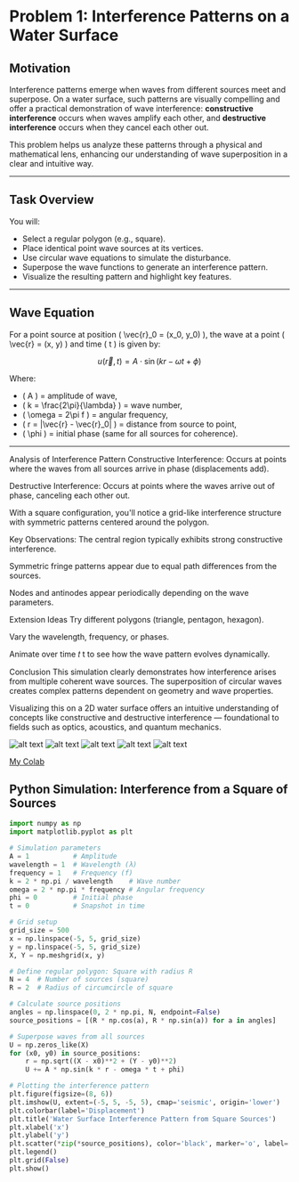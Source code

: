 # Problem 1: Interference Patterns on a Water Surface

## Motivation

Interference patterns emerge when waves from different sources meet and superpose. On a water surface, such patterns are visually compelling and offer a practical demonstration of wave interference: **constructive interference** occurs when waves amplify each other, and **destructive interference** occurs when they cancel each other out.

This problem helps us analyze these patterns through a physical and mathematical lens, enhancing our understanding of wave superposition in a clear and intuitive way.

---

## Task Overview

You will:

- Select a regular polygon (e.g., square).
- Place identical point wave sources at its vertices.
- Use circular wave equations to simulate the disturbance.
- Superpose the wave functions to generate an interference pattern.
- Visualize the resulting pattern and highlight key features.

---

## Wave Equation

For a point source at position \( \vec{r}_0 = (x_0, y_0) \), the wave at a point \( \vec{r} = (x, y) \) and time \( t \) is given by:

$$
u(\vec{r}, t) = A \cdot \sin(k r - \omega t + \phi)
$$

Where:
- \( A \) = amplitude of wave,
- \( k = \frac{2\pi}{\lambda} \) = wave number,
- \( \omega = 2\pi f \) = angular frequency,
- \( r = |\vec{r} - \vec{r}_0| \) = distance from source to point,
- \( \phi \) = initial phase (same for all sources for coherence).

---

Analysis of Interference Pattern
Constructive Interference: Occurs at points where the waves from all sources arrive in phase (displacements add).

Destructive Interference: Occurs at points where the waves arrive out of phase, canceling each other out.

With a square configuration, you'll notice a grid-like interference structure with symmetric patterns centered around the polygon.

Key Observations:
The central region typically exhibits strong constructive interference.

Symmetric fringe patterns appear due to equal path differences from the sources.

Nodes and antinodes appear periodically depending on the wave parameters.

Extension Ideas
Try different polygons (triangle, pentagon, hexagon).

Vary the wavelength, frequency, or phases.

Animate over time 
𝑡
t to see how the wave pattern evolves dynamically.

Conclusion
This simulation clearly demonstrates how interference arises from multiple coherent wave sources. The superposition of circular waves creates complex patterns dependent on geometry and wave properties.

Visualizing this on a 2D water surface offers an intuitive understanding of concepts like constructive and destructive interference — foundational to fields such as optics, acoustics, and quantum mechanics.

![alt text](image.png)
![alt text](image-1.png)
![alt text](image-2.png)
![alt text](image-3.png)
![alt text](image-4.png)

 [My Colab](https://colab.research.google.com/drive/1qP4dBedUpvvfWsVxY26c0vqmXayg90XI#scrollTo=G9rPV8yD-MIY)
 

 ## Python Simulation: Interference from a Square of Sources

```python
import numpy as np
import matplotlib.pyplot as plt

# Simulation parameters
A = 1           # Amplitude
wavelength = 1  # Wavelength (λ)
frequency = 1   # Frequency (f)
k = 2 * np.pi / wavelength    # Wave number
omega = 2 * np.pi * frequency # Angular frequency
phi = 0         # Initial phase
t = 0           # Snapshot in time

# Grid setup
grid_size = 500
x = np.linspace(-5, 5, grid_size)
y = np.linspace(-5, 5, grid_size)
X, Y = np.meshgrid(x, y)

# Define regular polygon: Square with radius R
N = 4  # Number of sources (square)
R = 2  # Radius of circumcircle of square

# Calculate source positions
angles = np.linspace(0, 2 * np.pi, N, endpoint=False)
source_positions = [(R * np.cos(a), R * np.sin(a)) for a in angles]

# Superpose waves from all sources
U = np.zeros_like(X)
for (x0, y0) in source_positions:
    r = np.sqrt((X - x0)**2 + (Y - y0)**2)
    U += A * np.sin(k * r - omega * t + phi)

# Plotting the interference pattern
plt.figure(figsize=(8, 6))
plt.imshow(U, extent=(-5, 5, -5, 5), cmap='seismic', origin='lower')
plt.colorbar(label='Displacement')
plt.title('Water Surface Interference Pattern from Square Sources')
plt.xlabel('x')
plt.ylabel('y')
plt.scatter(*zip(*source_positions), color='black', marker='o', label='Wave Sources')
plt.legend()
plt.grid(False)
plt.show()
